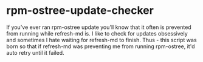 # rpm-ostree-update-checker
If you've ever ran rpm-ostree update you'll know that it often is prevented from running while refresh-md is. I like to check for updates obsessively and sometimes I hate waiting for refresh-md to finish. Thus - this script was born so that if refresh-md was preventing me from running rpm-ostree, it'd auto retry until it failed.
